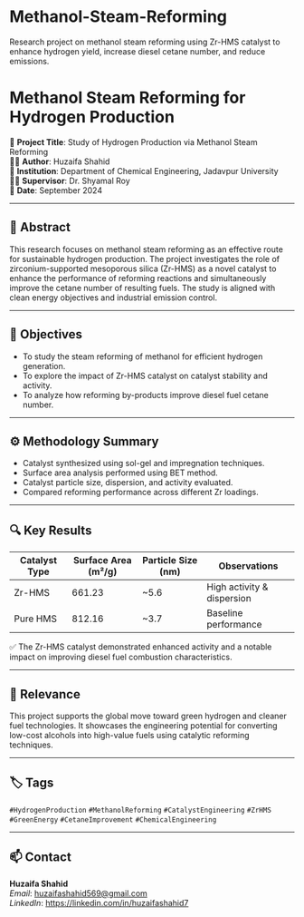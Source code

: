 # Methanol-Steam-Reforming
Research project on methanol steam reforming using Zr-HMS catalyst to enhance hydrogen yield, increase diesel cetane number, and reduce emissions.
# Methanol Steam Reforming for Hydrogen Production

🧪 **Project Title**: Study of Hydrogen Production via Methanol Steam Reforming  
👨‍🎓 **Author**: Huzaifa Shahid  
🏫 **Institution**: Department of Chemical Engineering, Jadavpur University  
👨‍🏫 **Supervisor**: Dr. Shyamal Roy  
📅 **Date**: September 2024  

---

## 🔬 Abstract

This research focuses on methanol steam reforming as an effective route for sustainable hydrogen production. The project investigates the role of zirconium-supported mesoporous silica (Zr-HMS) as a novel catalyst to enhance the performance of reforming reactions and simultaneously improve the cetane number of resulting fuels. The study is aligned with clean energy objectives and industrial emission control.

---

## 📌 Objectives

- To study the steam reforming of methanol for efficient hydrogen generation.  
- To explore the impact of Zr-HMS catalyst on catalyst stability and activity.  
- To analyze how reforming by-products improve diesel fuel cetane number.  

---

## ⚙️ Methodology Summary

- Catalyst synthesized using sol-gel and impregnation techniques.  
- Surface area analysis performed using BET method.  
- Catalyst particle size, dispersion, and activity evaluated.  
- Compared reforming performance across different Zr loadings.  

---

## 🔍 Key Results

| Catalyst Type | Surface Area (m²/g)  | Particle Size (nm)  | Observations |
|---------------|----------------------|---------------------|--------------|
| Zr-HMS        | 661.23               | ~5.6                | High activity & dispersion |
| Pure HMS      | 812.16               | ~3.7                | Baseline performance |

✅ The Zr-HMS catalyst demonstrated enhanced activity and a notable impact on improving diesel fuel combustion characteristics.

---


## 🌿 Relevance

This project supports the global move toward green hydrogen and cleaner fuel technologies. It showcases the engineering potential for converting low-cost alcohols into high-value fuels using catalytic reforming techniques.

---

## 🏷️ Tags

`#HydrogenProduction` `#MethanolReforming` `#CatalystEngineering` `#ZrHMS` `#GreenEnergy` `#CetaneImprovement` `#ChemicalEngineering`

---

## 📫 Contact

**Huzaifa Shahid**  
_Email_: huzaifashahid569@gmail.com  
_LinkedIn_: https://linkedin.com/in/huzaifashahid7  
